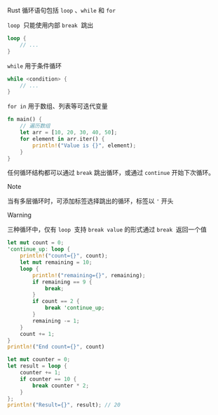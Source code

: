 Rust 循环语句包括 `loop` ​、`while` 和 `for` ​

​`loop` ​ 只能使用内部 `break` ​ 跳出

```rust
loop {
    // ...
}
```

​`while`​ 用于条件循环

```rust
while <condition> {
    // ...
}
```

​`for in`​ 用于数组、列表等可迭代变量

```rust
fn main() {
    // 遍历数组
    let arr = [10, 20, 30, 40, 50];
    for element in arr.iter() {
        println!("Value is {}", element);
    }
}
```

任何循环结构都可以通过 `break`​ 跳出循环，或通过 `continue`​ 开始下次循环。

> [!note]
> 当有多层循环时，可添加标签选择跳出的循环，标签以 `'` ​​ 开头

> [!warning]
> 三种循环中，仅有 `loop` ​​ 支持 `break value` ​​ 的形式通过 `break` ​​ 返回一个值

```rust
let mut count = 0;
'continue_up: loop {
    println!("count={}", count);
    let mut remaining = 10;
    loop {
        println!("remaining={}", remaining);
        if remaining == 9 {
            break;
        }
        if count == 2 {
            break 'continue_up;
        }
        remaining -= 1;
    }
    count += 1;
}
println!("End count={}", count)
```

```rust
let mut counter = 0;
let result = loop {
    counter += 1;
    if counter == 10 {
        break counter * 2;
    }
};
println!("Result={}", result); // 20
```
